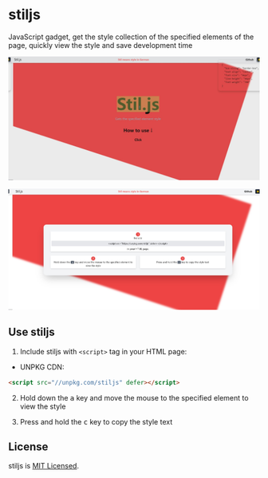 # stiljs

JavaScript gadget, get the style collection of the specified elements of the page, quickly view the style and save development time

![](DisplayDiagram1.jpg)

![](DisplayDiagram2.jpg)

## Use stiljs

1. Include stiljs with `<script>` tag in your HTML page:

- UNPKG CDN:

```html
<script src="//unpkg.com/stiljs" defer></script>
```

2. Hold down the <kbd>a</kbd> key and move the mouse to the specified element to view the style

3. Press and hold the <kbd>c</kbd> key to copy the style text

## License

stiljs is [MIT Licensed](LICENSE).